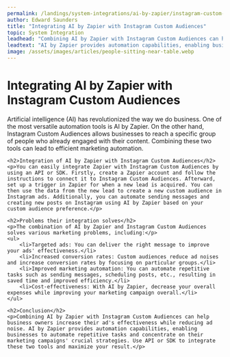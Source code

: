 ```yaml
---
permalink: /landings/system-integrations/ai-by-zapier/instagram-custom-audiences
author: Edward Saunders
title: "Integrating AI by Zapier with Instagram Custom Audiences"
topic: System Integration
leadhead: "Combining AI by Zapier with Instagram Custom Audiences can help business owners increase their ad's effectiveness while reducing ad noise"
leadtext: "AI by Zapier provides automation capabilities, enabling businesses to automate repetitive tasks and concentrate on their marketing campaigns' crucial strategies. Use API or SDK to integrate these two tools and maximize your result."
image: /assets/images/articles/people-sitting-near-table.webp
---
```

<div class="arttext">	<h1>Integrating AI by Zapier with Instagram Custom Audiences</h1>
	<p>Artificial intelligence (AI) has revolutionized the way we do business. One of the most versatile automation tools is AI by Zapier. On the other hand, Instagram Custom Audiences allows businesses to reach a specific group of people who already engaged with their content. Combining these two tools can lead to efficient marketing automation.</p>

	<h2>Integration of AI by Zapier with Instagram Custom Audiences</h2>
	<p>You can easily integrate Zapier with Instagram Custom Audiences by using an API or SDK. Firstly, create a Zapier account and follow the instructions to connect it to Instagram Custom Audiences. Afterward, set up a trigger in Zapier for when a new lead is acquired. You can then use the data from the new lead to create a new custom audience in Instagram ads. Additionally, you can automate sending messages and creating new posts on Instagram using AI by Zapier based on your custom audience preference.</p>

	<h2>Problems their integration solves</h2>
	<p>The combination of AI by Zapier and Instagram Custom Audiences solves various marketing problems, including:</p>
	<ul>
		<li>Targeted ads: You can deliver the right message to improve your ads' effectiveness.</li>
		<li>Increased conversion rates: Custom audiences reduce ad noises and increase conversion rates by focusing on particular groups.</li>
		<li>Improved marketing automation: You can automate repetitive tasks such as sending messages, scheduling posts, etc., resulting in saved time and improved efficiency.</li>
		<li>Cost-effectiveness: With AI by Zapier, decrease your overall expenses while improving your marketing campaign overall.</li>
	</ul>

	<h2>Conclusion</h2>
	<p>Combining AI by Zapier with Instagram Custom Audiences can help business owners increase their ad's effectiveness while reducing ad noise. AI by Zapier provides automation capabilities, enabling businesses to automate repetitive tasks and concentrate on their marketing campaigns' crucial strategies. Use API or SDK to integrate these two tools and maximize your result.</p>
</div>